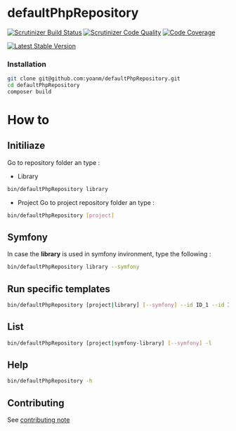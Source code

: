 # defaultPhpRepository

[![Scrutinizer Build Status](https://img.shields.io/scrutinizer/build/g/yoanm/defaultPhpRepository.svg?label=Scrutinizer)](https://scrutinizer-ci.com/g/yoanm/defaultPhpRepository/?branch=master) [![Scrutinizer Code Quality](https://img.shields.io/scrutinizer/g/yoanm/defaultPhpRepository.svg?label=Code%20quality)](https://scrutinizer-ci.com/g/yoanm/defaultPhpRepository/?branch=master) [![Code Coverage](https://img.shields.io/scrutinizer/coverage/g/yoanm/defaultPhpRepository.svg?label=Coverage)](https://scrutinizer-ci.com/g/yoanm/defaultPhpRepository/?branch=master)

[![Latest Stable Version](https://img.shields.io/packagist/v/yoanm/default-php-repository.svg)](https://packagist.org/packages/yoanm/default-php-repository)

### Installation
```bash
git clone git@github.com:yoanm/defaultPhpRepository.git
cd defaultPhpRepository
composer build
```

# How to

## Initiliaze
Go to repository folder an type : 
 * Library
```bash
bin/defaultPhpRepository library
```
 * Project
Go to project repository folder an type :
```bash
bin/defaultPhpRepository [project]
```

## Symfony
In case the **library** is used in symfony invironment, type the following : 
```bash
bin/defaultPhpRepository library --symfony
```

## Run specific templates
```bash
bin/defaultPhpRepository [project|library] [--symfony] --id ID_1 --id ID_2
```

## List
```bash
bin/defaultPhpRepository [project|symfony-library] [--symfony] -l
```

## Help
```bash
bin/defaultPhpRepository -h
```

## Contributing
See [contributing note](./CONTRIBUTING.md)
